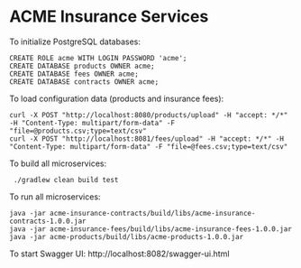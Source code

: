 # ACME  Insurance Services

To initialize PostgreSQL databases:
```
CREATE ROLE acme WITH LOGIN PASSWORD 'acme';
CREATE DATABASE products OWNER acme;
CREATE DATABASE fees OWNER acme;
CREATE DATABASE contracts OWNER acme;
```

To load configuration data (products and insurance fees):
```
curl -X POST "http://localhost:8080/products/upload" -H "accept: */*" -H "Content-Type: multipart/form-data" -F "file=@products.csv;type=text/csv"
curl -X POST "http://localhost:8081/fees/upload" -H "accept: */*" -H "Content-Type: multipart/form-data" -F "file=@fees.csv;type=text/csv"
```

To build all microservices:
```
 ./gradlew clean build test
```
 
To run all microservices:
```
java -jar acme-insurance-contracts/build/libs/acme-insurance-contracts-1.0.0.jar
java -jar acme-insurance-fees/build/libs/acme-insurance-fees-1.0.0.jar
java -jar acme-products/build/libs/acme-products-1.0.0.jar
```

To start Swagger UI:
http://localhost:8082/swagger-ui.html